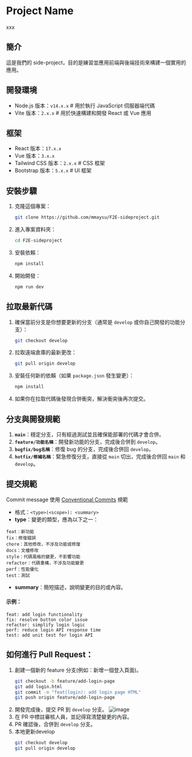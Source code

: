 # Project Name 
xxx

## 簡介
這是我們的 side-project，目的是練習並應用前端與後端技術來構建一個實用的應用。

## 開發環境
- Node.js 版本：`v14.x.x`  # 用於執行 JavaScript 伺服器端代碼
- Vite 版本：`2.x.x`  # 用於快速構建和開發 React 或 Vue 應用

## 框架
- React 版本：`17.x.x` 
- Vue 版本：`3.x.x`
- Tailwind CSS 版本：`2.x.x`  # CSS 框架
- Bootstrap 版本：`5.x.x`  # UI 框架

## 安裝步驟
1. 克隆這個專案：
    ```bash
    git clone https://github.com/mmaysu/F2E-sideproject.git
    ```
2. 進入專案資料夾：
    ```bash
    cd F2E-sideproject
    ```
3. 安裝依賴：
    ```bash
    npm install
    ```
4. 開始開發：
    ```bash
    npm run dev
    ```

## 拉取最新代碼
1. 確保當前分支是你想要更新的分支（通常是 `develop` 或你自己開發的功能分支）：
    ```bash
    git checkout develop
    ```
2. 拉取遠端倉庫的最新更改：
    ```bash
    git pull origin develop
    ```
3. 安裝任何新的依賴（如果 `package.json` 發生變更）：
    ```bash
    npm install
    ```
4. 如果你在拉取代碼後發現合併衝突，解決衝突後再次提交。

## 分支與開發規範
1. **`main`**：穩定分支，只有經過測試並且確保能部署的代碼才會合併。
2. **`feature/功能名稱`**：開發新功能的分支，完成後合併到 `develop`。
3. **`bugfix/bug名稱`**：修復 bug 的分支，完成後合併回 `develop`。
4. **`hotfix/修補名稱`**：緊急修復分支，直接從 `main` 切出，完成後合併回 `main` 和 `develop`。

## 提交規範
Commit message 使用 [Conventional Commits](https://www.conventionalcommits.org/en/v1.0.0/) 規範
- 格式：`<type>(<scope>): <summary>`
- **type**：變更的類型，應為以下之一：
```
feat：新功能
fix：修復錯誤
chore：其他修改，不涉及功能或修復
docs：文檔修改
style：代碼風格的變更，不影響功能
refactor：代碼重構，不涉及功能變更
perf：性能優化
test：測試
```
- **summary**：簡短描述，說明變更的目的或內容。
#### 示例：
```
feat: add login functionality 
fix: resolve button color issue
refactor: simplify login logic 
perf: reduce login API response time 
test: add unit test for login API
```

## 如何進行 Pull Request：
1. 創建一個新的 feature 分支(例如：新增一個登入頁面)。
    ```bash
    git checkout -b feature/add-login-page
    git add login.html
    git commit -m "feat(login): add login page HTML"
    git push origin feature/add-login-page
    ```
2. 開發完成後，提交 PR 到 `develop` 分支。
![image](https://hackmd.io/_uploads/SJghoW-leg.png)
3. 在 PR 中標註審核人員，並記得寫清楚變更的內容。
4. PR 確認後，合併到 `develop` 分支。
5. 本地更新develop
    ```bash
    git checkout develop
    git pull origin develop
    ```